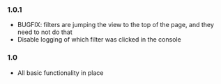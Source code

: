 ### 1.0.1 
* BUGFIX: filters are jumping the view to the top of the page, and they need to not do that
* Disable logging of which filter was clicked in the console

### 1.0
* All basic functionality in place